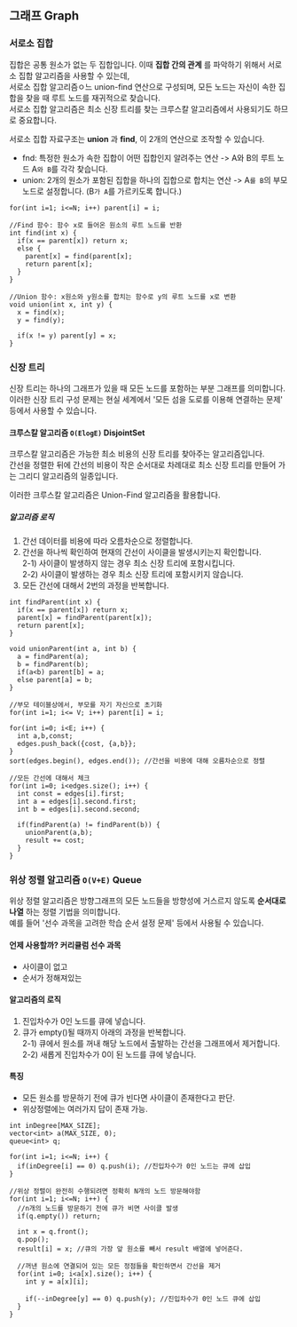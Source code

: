 ## 그래프 Graph

### 서로소 집합
집합은 공통 원소가 없는 두 집합입니다. 이때 **집합 간의 관계** 를 파악하기 위해서 서로소 집합 알고리즘을 사용할 수 있는데,  
서로소 집합 알고리즘ㅇ느 union-find 연산으로 구성되며, 모든 노드는 자신이 속한 집합을 찾을 때 루트 노드를 재귀적으로 찾습니다.  
서로소 집합 알고리즘은 최소 신장 트리를 찾는 크루스칼 알고리즘에서 사용되기도 하므로 중요합니다.  

서로소 집합 자료구조는 **union** 과 **find**, 이 2개의 연산으로 조작할 수 있습니다.  
- fnd: 특정한 원소가 속한 집합이 어떤 집합인지 알려주는 연산 -> A와 B의 루트 노드 A`와 B`를 각각 찾습니다.  
- union: 2개의 원소가 포함된 집합을 하나의 집합으로 합치는 연산 -> A`를 B`의 부모 노드로 설정합니다. (B`가 A`를 가르키도록 합니다.)  

```
for(int i=1; i<=N; i++) parent[i] = i;

//Find 함수: 함수 x로 들어온 원소의 루트 노드를 반환
int find(int x) {
  if(x == parent[x]) return x;
  else {
    parent[x] = find(parent[x];
    return parent[x];
  }
}

//Union 함수: x원소와 y원소를 합치는 함수로 y의 루트 노드를 x로 변환
void union(int x, int y) {
  x = find(x);
  y = find(y);
  
  if(x != y) parent[y] = x;
}
```

### 신장 트리
신장 트리는 하나의 그래프가 있을 때 모든 노드를 포함하는 부분 그래프를 의미합니다.  
이러한 신장 트리 구성 문제는 현실 세계에서 '모든 섬을 도로를 이용해 연결하는 문제' 등에서 사용할 수 있습니다.  

#### 크루스칼 알고리즘 `O(ElogE)` DisjointSet
크루스칼 알고리즘은 가능한 최소 비용의 신장 트리를 찾아주는 알고리즘입니다.  
간선을 정렬한 뒤에 간선의 비용이 작은 순서대로 차례대로 최소 신장 트리를 만들어 가는 그리디 알고리즘의 일종입니다.  

이러한 크루스칼 알고리즘은 Union-Find 알고리즘을 활용합니다.  

##### 알고리즘 로직
1) 간선 데이터를 비용에 따라 오름차순으로 정렬합니다.  
2) 간선을 하나씩 확인하여 현재의 간선이 사이클을 발생시키는지 확인합니다.  
  2-1) 사이클이 발생하지 않는 경우 최소 신장 트리에 포함시킵니다.  
  2-2) 사이클이 발생하는 경우 최소 신장 트리에 포함시키지 않습니다.  
3) 모든 간선에 대해서 2번의 과정을 반복합니다.  
```
int findParent(int x) {
  if(x == parent[x]) return x;
  parent[x] = findParent(parent[x]);
  return parent[x];
}

void unionParent(int a, int b) {
  a = findParent(a);
  b = findParent(b);
  if(a<b) parent[b] = a;
  else parent[a] = b;
}
```

```
//부모 테이블상에서, 부모를 자기 자신으로 초기화
for(int i=1; i<= V; i++) parent[i] = i;

for(int i=0; i<E; i++) {
  int a,b,const;
  edges.push_back({cost, {a,b}};
}
sort(edges.begin(), edges.end()); //간선을 비용에 대해 오름차순으로 정렬

//모든 간선에 대해서 체크
for(int i=0; i<edges.size(); i++) {
  int const = edges[i].first;
  int a = edges[i].second.first;
  int b = edges[i].second.second;
  
  if(findParent(a) != findParent(b)) {
    unionParent(a,b);
    result += cost;
  }
}
```

### 위상 정렬 알고리즘 `O(V+E)` Queue
위상 정렬 알고리즘은 방향그래프의 모든 노드들을 방향성에 거스르지 않도록 **순서대로 나열** 하는 정렬 기법을 의미합니다.  
예를 들어 '선수 과목을 고려한 학습 순서 설정 문제' 등에서 사용될 수 있습니다. 

#### 언제 사용할까? **커리큘럼** **선수 과목**
- 사이클이 없고
- 순서가 정해져있는

#### 알고리즘의 로직
1) 진입차수가 0인 노드를 큐에 넣습니다.  
2) 큐가 empty()될 때까지 아래의 과정을 반복합니다.  
 2-1) 큐에서 원소를 꺼내 해당 노드에서 출발하는 간선을 그래프에서 제거합니다.  
 2-2) 새롭게 진입차수가 0이 된 노드를 큐에 넣습니다.

#### 특징
- 모든 원소를 방문하기 전에 큐가 빈다면 사이클이 존재한다고 판단.
- 위상정렬에는 여러가지 답이 존재 가능.

```
int inDegree[MAX_SIZE];
vector<int> a(MAX_SIZE, 0);
queue<int> q;

for(int i=1; i<=N; i++) {
  if(inDegree[i] == 0) q.push(i); //진입차수가 0인 노드는 큐에 삽입
}

//위상 정렬이 완전히 수행되려면 정확히 N개의 노드 방문해야함
for(int i=1; i<=N; i++) {
  //n개의 노드를 방문하기 전에 큐가 비면 사이클 발생
  if(q.empty()) return;
  
  int x = q.front();
  q.pop();
  result[i] = x; //큐의 가장 앞 원소를 빼서 result 배열에 넣어준다.
  
  //꺼낸 원소에 연결되어 있는 모든 정점들을 확인하면서 간선을 제거
  for(int i=0; i<a[x].size(); i++) {
    int y = a[x][i];
    
    if(--inDegree[y] == 0) q.push(y); //진입차수가 0인 노드 큐에 삽입
  }
}
```
